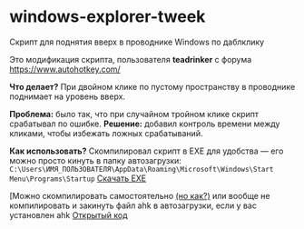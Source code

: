 # windows-explorer-tweek
Скрипт для поднятия вверх в проводнике Windows по даблклику

Это модификация скрипта, пользователя **teadrinker** с форума https://www.autohotkey.com/

**Что делает?**  При двойном клике по пустому пространству в проводнике поднимает на уровень вверх.

**Проблема:** было так, что при случайном тройном клике скрипт срабатывал по ошибке. 
**Решение:** добавил контроль времени между кликами, чтобы избежать ложных срабатываний.

**Как использовать?** Скомпилировал скрипт в EXE для удобства — его можно просто кинуть в папку автозагрузки:
```C:\Users\ИМЯ_ПОЛЬЗОВАТЕЛЯ\AppData\Roaming\Microsoft\Windows\Start Menu\Programs\Startup```
[Скачать EXE](https://github.com/HuxyDane/windows-explorer-script/releases/download/1/exolorer-tweak.exe)

[Можно скомпилировать самостоятельно [(но как?)](https://github.com/HuxyDane/windows-explorer-script/blob/1b16c04fe3eaff99ff5743c253e13ddc7260c983/%D0%BA%D0%B0%D0%BA%20%D1%81%D0%BA%D0%BE%D0%BC%D0%BF%D0%B8%D0%BB%D0%B8%D1%80%D0%BE%D0%B2%D0%B0%D1%82%D1%8C%20%D0%BA%D0%BE%D0%B4%20%D0%B2%20ahk) или вообще не компилировать и закинуть файл ahk в автозагрузки, если у вас установлен ahk
[Открытый код](https://github.com/HuxyDane/windows-explorer-script/blob/1b16c04fe3eaff99ff5743c253e13ddc7260c983/explorer-tweak.ahk)

